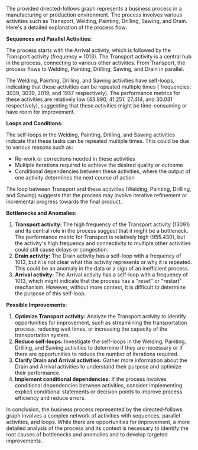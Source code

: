 The provided directed-follows graph represents a business process in a manufacturing or production environment. The process involves various activities such as Transport, Welding, Painting, Drilling, Sawing, and Drain. Here's a detailed explanation of the process flow:

**Sequences and Parallel Activities:**

The process starts with the Arrival activity, which is followed by the Transport activity (frequency = 1013). The Transport activity is a central hub in the process, connecting to various other activities. From Transport, the process flows to Welding, Painting, Drilling, Sawing, and Drain in parallel.

The Welding, Painting, Drilling, and Sawing activities have self-loops, indicating that these activities can be repeated multiple times ( frequencies: 3039, 3039, 2019, and 1957 respectively). The performance metrics for these activities are relatively low (43.890, 41.251, 27.414, and 30.031 respectively), suggesting that these activities might be time-consuming or have room for improvement.

**Loops and Conditions:**

The self-loops in the Welding, Painting, Drilling, and Sawing activities indicate that these tasks can be repeated multiple times. This could be due to various reasons such as:

* Re-work or corrections needed in these activities
* Multiple iterations required to achieve the desired quality or outcome
* Conditional dependencies between these activities, where the output of one activity determines the next course of action

The loop between Transport and these activities (Welding, Painting, Drilling, and Sawing) suggests that the process may involve iterative refinement or incremental progress towards the final product.

**Bottlenecks and Anomalies:**

1. **Transport activity:** The high frequency of the Transport activity (13091) and its central role in the process suggest that it might be a bottleneck. The performance metric for Transport is relatively high (955.430), but the activity's high frequency and connectivity to multiple other activities could still cause delays or congestion.
2. **Drain activity:** The Drain activity has a self-loop with a frequency of 1013, but it is not clear what this activity represents or why it is repeated. This could be an anomaly in the data or a sign of an inefficient process.
3. **Arrival activity:** The Arrival activity has a self-loop with a frequency of 1013, which might indicate that the process has a "reset" or "restart" mechanism. However, without more context, it is difficult to determine the purpose of this self-loop.

**Possible Improvements:**

1. **Optimize Transport activity:** Analyze the Transport activity to identify opportunities for improvement, such as streamlining the transportation process, reducing wait times, or increasing the capacity of the transportation system.
2. **Reduce self-loops:** Investigate the self-loops in the Welding, Painting, Drilling, and Sawing activities to determine if they are necessary or if there are opportunities to reduce the number of iterations required.
3. **Clarify Drain and Arrival activities:** Gather more information about the Drain and Arrival activities to understand their purpose and optimize their performance.
4. **Implement conditional dependencies:** If the process involves conditional dependencies between activities, consider implementing explicit conditional statements or decision points to improve process efficiency and reduce errors.

In conclusion, the business process represented by the directed-follows graph involves a complex network of activities with sequences, parallel activities, and loops. While there are opportunities for improvement, a more detailed analysis of the process and its context is necessary to identify the root causes of bottlenecks and anomalies and to develop targeted improvements.